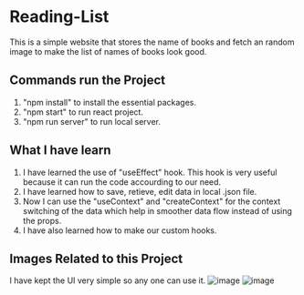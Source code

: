 # Reading-List
This is a simple website that stores the name of books and fetch an random image to make the list of names of books look good.

## Commands run the Project
1. "npm install" to install the essential packages.
2. "npm start" to run react project.
3. "npm run server" to run local server.

## What I have learn
1. I have learned the use of "useEffect" hook. This hook is very useful because it can run the code accourding to our need.
2. I have learned how to save, retieve, edit data in local .json file.
3. Now I can use the "useContext" and "createContext" for the context switching of the data which help in smoother data flow instead of using the props.
4. I have also learned how to make our custom hooks.

## Images Related to this Project
I have kept the UI very simple so any one can use it.
![image](https://github.com/dev-world-rohit/Reading-List/assets/136791205/dc2c0c55-18e1-4d2d-80c0-ef06ab93b918)
![image](https://github.com/dev-world-rohit/Reading-List/assets/136791205/3adaa9c9-30fa-445c-b906-d79bd5dae1af)
